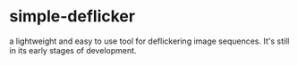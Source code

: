 # simple-deflicker
a lightweight and easy to use tool for deflickering image sequences.
It's still in its early stages of development.
